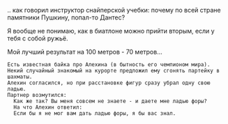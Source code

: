 
.. как говорил инструктор снайперской учебки: 
почему по всей стране памятники Пушкину, попал-то Дантес?


Я вообще не понимаю, как в биатлоне можно прийти вторым, если у тебя с собой ружьё.

Мой лучший результат на 100 метров - 70 метров...

```
Есть известная байка про Алехина (в бытность его чемпионом мира). 
Некий случайный знакомый на курорте предложил ему сгонять партейку в шахматы. 
Алехин согласился, но при расстановке фигур сразу убрал одну свою ладью.
Партнер возмутился: 
  Как же так? Вы меня совсем не знаете - и даете мне ладью форы? 
  На что Алехин ответил:
  Если бы я не мог вам дать ладью форы, я бы вас знал.
```
